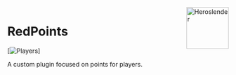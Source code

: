 <img src="https://avatars2.githubusercontent.com/u/63077065?s=400&u=738f37e1c06c85fa9dafe798c2f23123fea0ed89&v=4" alt="Heroslender" title="Heroslender" align="right" height="96" width="96"/>

# RedPoints

[![Players](https://img.shields.io/bstats/players/7513)]

A custom plugin focused on points for players.
